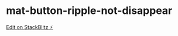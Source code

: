 # mat-button-ripple-not-disappear

[Edit on StackBlitz ⚡️](https://stackblitz.com/edit/mjwmhn-prphuh)
